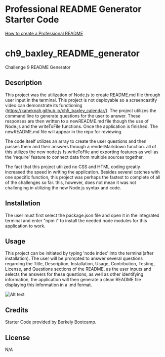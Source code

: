 # Professional README Generator Starter Code

[How to create a Professional README](https://coding-boot-camp.github.io/full-stack/github/professional-readme-guide)

# ch9_baxley_README_generator

Challenge 9 README Generator

## Description

This project was the utilization of Node.js to create README.md file through user input in the terminal. This project is not deployable so a screencastify video can demonstrate its functioning (https://kaneknah.github.io/ch5_baxley_calendar/). The project utilizes the command line to generate questions for the user to answer. These responses are then written to a newREADME.md file though the use of Node.js and the writeToFile functions. Once the application is finished. The newREADME.md file will appear in the repo for reviewing.

The code itself utilizes an array to create the user questions and then passes them and their answers through a renderMarkdown function. all of this utilizes the new node.js fs.writeToFile and exporting features as well as the 'require' feature to connect data from multiple sources together.

The fact that this project utilized no CSS and HTML coding greatly increased the speed in writing the application. Besides several catches with one specific function, this project was perhaps the fastest to complete of all of the challenges so far. this, however, does not mean it was not challenging in utilizing the new Node.js syntax and code.

## Installation

The user must first select the package.json file and open it in the integrated terminal and enter "npm i" to install the needed node modules for this application to work.

## Usage

This project can be initiated by typing 'node index' into the terminal(after installation). The user will be prompted to answer several questions regarding the Title, Description, Installation, Usage, Contribution, Testing, License, and Questions sections of the README. as the user inputs and selects the answers for these questions, as well as other identifying information, the application will then generate a clean README file displaying this information in a .md format.

![Alt text](./assets/images/simple-calendar.jpg)

## Credits

Starter Code provided by Berkely Bootcamp.

## License

N/A
